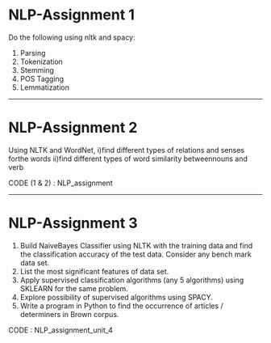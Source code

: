 # NLP-Assignment 1
Do the following using nltk and spacy:
1. Parsing
2. Tokenization
3. Stemming
4. POS Tagging
5. Lemmatization

_______________________________________________________________________
# NLP-Assignment 2

Using NLTK and WordNet,
  i)find different types of relations and senses forthe words
  ii)find different types of word similarity betweennouns and verb
 
 
CODE (1 & 2) : NLP_assignment
_______________________________________________________________________

# NLP-Assignment 3 

1. Build NaiveBayes Classifier using NLTK with the training data and find the classification accuracy  of the test data. Consider any bench mark data set. 
2. List the most significant features of data set.  
3. Apply supervised classification algorithms (any 5  algorithms) using SKLEARN for the same problem.  
4. Explore possibility of supervised algorithms using SPACY. 
5. Write a program in Python to find the occurrence of articles / determiners in Brown corpus.

CODE : NLP_assignment_unit_4
